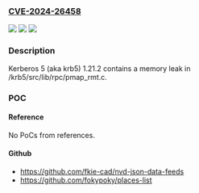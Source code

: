 ### [CVE-2024-26458](https://cve.mitre.org/cgi-bin/cvename.cgi?name=CVE-2024-26458)
![](https://img.shields.io/static/v1?label=Product&message=n%2Fa&color=blue)
![](https://img.shields.io/static/v1?label=Version&message=n%2Fa&color=blue)
![](https://img.shields.io/static/v1?label=Vulnerability&message=n%2Fa&color=brighgreen)

### Description

Kerberos 5 (aka krb5) 1.21.2 contains a memory leak in /krb5/src/lib/rpc/pmap_rmt.c.

### POC

#### Reference
No PoCs from references.

#### Github
- https://github.com/fkie-cad/nvd-json-data-feeds
- https://github.com/fokypoky/places-list

